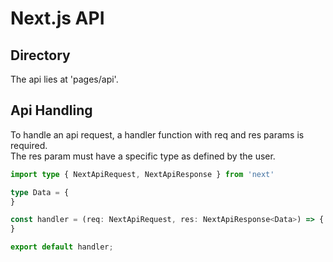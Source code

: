 # Next.js API

## Directory

The api lies at 'pages/api'.

## Api Handling

To handle an api request, a handler function with req and res params is required.  
The res param must have a specific type as defined by the user.  

```typescript
import type { NextApiRequest, NextApiResponse } from 'next'

type Data = {
}

const handler = (req: NextApiRequest, res: NextApiResponse<Data>) => {
}

export default handler;
```